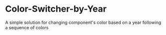 # Color-Switcher-by-Year
A simple solution for changing component's color based on a year following a sequence of colors
